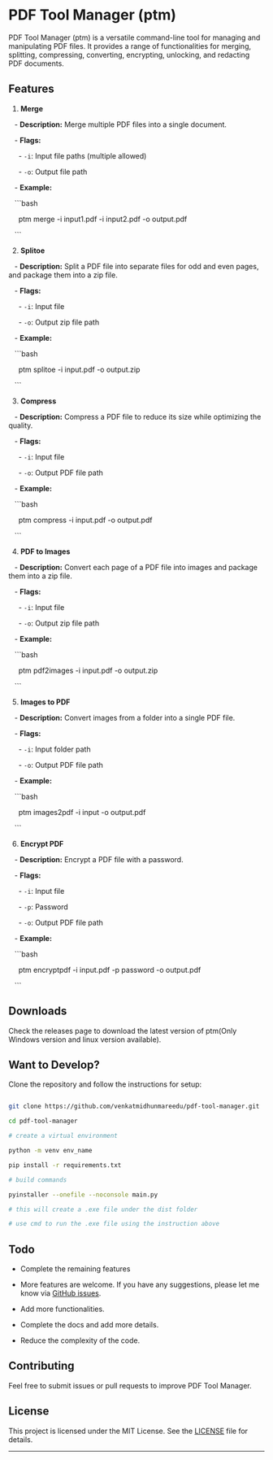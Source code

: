 # PDF Tool Manager (ptm)

  

PDF Tool Manager (ptm) is a versatile command-line tool for managing and manipulating PDF files. It provides a range of functionalities for merging, splitting, compressing, converting, encrypting, unlocking, and redacting PDF documents.

  

## Features

  

1. **Merge**

   - **Description:** Merge multiple PDF files into a single document.

   - **Flags:**

     - `-i`: Input file paths (multiple allowed)

     - `-o`: Output file path

   - **Example:**

   ```bash

     ptm merge -i input1.pdf -i input2.pdf -o output.pdf

   ```

  

2. **Splitoe**

   - **Description:** Split a PDF file into separate files for odd and even pages, and package them into a zip file.

   - **Flags:**

     - `-i`: Input file

     - `-o`: Output zip file path

   - **Example:**

   ```bash

     ptm splitoe -i input.pdf -o output.zip

   ```

  

3. **Compress**

   - **Description:** Compress a PDF file to reduce its size while optimizing the quality.

   - **Flags:**

     - `-i`: Input file

     - `-o`: Output PDF file path

   - **Example:**

   ```bash

     ptm compress -i input.pdf -o output.pdf

   ```

  

4. **PDF to Images**

   - **Description:** Convert each page of a PDF file into images and package them into a zip file.

   - **Flags:**

     - `-i`: Input file

     - `-o`: Output zip file path

   - **Example:**

   ```bash

     ptm pdf2images -i input.pdf -o output.zip

   ```

  

5. **Images to PDF**

   - **Description:** Convert images from a folder into a single PDF file.

   - **Flags:**

     - `-i`: Input folder path

     - `-o`: Output PDF file path

   - **Example:**

   ```bash

     ptm images2pdf -i input -o output.pdf

   ```

  

6. **Encrypt PDF**

   - **Description:** Encrypt a PDF file with a password.

   - **Flags:**

     - `-i`: Input file

     - `-p`: Password

     - `-o`: Output PDF file path

   - **Example:**

   ```bash

     ptm encryptpdf -i input.pdf -p password -o output.pdf

   ```

  

## Downloads


Check the releases page to download the latest version of ptm(Only Windows version and linux version available).


## Want to Develop?  

  
Clone the repository and follow the instructions for setup:

  

```bash

git clone https://github.com/venkatmidhunmareedu/pdf-tool-manager.git

cd pdf-tool-manager

# create a virtual environment

python -m venv env_name

pip install -r requirements.txt

# build commands

pyinstaller --onefile --noconsole main.py

# this will create a .exe file under the dist folder

# use cmd to run the .exe file using the instruction above

```

  

## Todo

  

- Complete the remaining features

- More features are welcome. If you have any suggestions, please let me know via [GitHub issues](https://github.com/venkatmidhunmareedu/pdf-tool-manager/issues).

- Add more functionalities.

- Complete the docs and add more details.

- Reduce the complexity of the code.

  
  

## Contributing

  

Feel free to submit issues or pull requests to improve PDF Tool Manager.

  

## License

  

This project is licensed under the MIT License. See the [LICENSE](LICENSE) file for details.

  

---